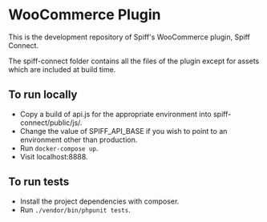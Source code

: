 # WooCommerce Plugin

This is the development repository of Spiff's WooCommerce plugin, Spiff Connect.

The spiff-connect folder contains all the files of the plugin except for assets which are included at build time.

## To run locally

* Copy a build of api.js for the appropriate environment into spiff-connect/public/js/.
* Change the value of SPIFF_API_BASE if you wish to point to an environment other than production.
* Run `docker-compose up`.
* Visit localhost:8888.

## To run tests

* Install the project dependencies with composer.
* Run `./vendor/bin/phpunit tests`.
